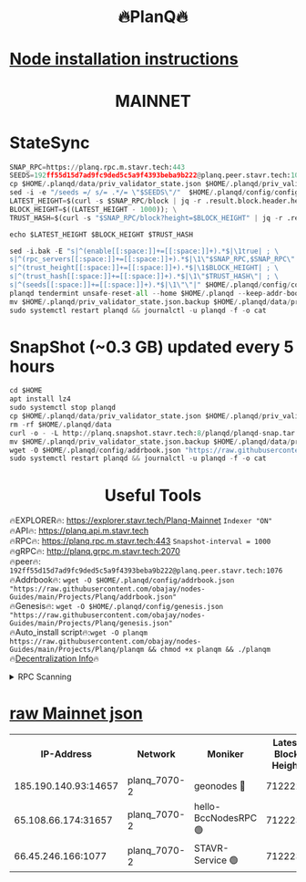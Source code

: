 <h1 align="center"> 🔥PlanQ🔥</h1>

[Node installation instructions](https://github.com/obajay/nodes-Guides/tree/main/Projects/Planq)
=
<h1 align="center"> MAINNET</h1>

# StateSync
```python
SNAP_RPC=https://planq.rpc.m.stavr.tech:443
SEEDS=192ff55d15d7ad9fc9ded5c5a9f4393beba9b222@planq.peer.stavr.tech:1076
cp $HOME/.planqd/data/priv_validator_state.json $HOME/.planqd/priv_validator_state.json.backup
sed -i -e "/seeds =/ s/= .*/= \"$SEEDS\"/"  $HOME/.planqd/config/config.toml
LATEST_HEIGHT=$(curl -s $SNAP_RPC/block | jq -r .result.block.header.height); \
BLOCK_HEIGHT=$((LATEST_HEIGHT - 1000)); \
TRUST_HASH=$(curl -s "$SNAP_RPC/block?height=$BLOCK_HEIGHT" | jq -r .result.block_id.hash)

echo $LATEST_HEIGHT $BLOCK_HEIGHT $TRUST_HASH

sed -i.bak -E "s|^(enable[[:space:]]+=[[:space:]]+).*$|\1true| ; \
s|^(rpc_servers[[:space:]]+=[[:space:]]+).*$|\1\"$SNAP_RPC,$SNAP_RPC\"| ; \
s|^(trust_height[[:space:]]+=[[:space:]]+).*$|\1$BLOCK_HEIGHT| ; \
s|^(trust_hash[[:space:]]+=[[:space:]]+).*$|\1\"$TRUST_HASH\"| ; \
s|^(seeds[[:space:]]+=[[:space:]]+).*$|\1\"\"|" $HOME/.planqd/config/config.toml
planqd tendermint unsafe-reset-all --home $HOME/.planqd --keep-addr-book
mv $HOME/.planqd/priv_validator_state.json.backup $HOME/.planqd/data/priv_validator_state.json
sudo systemctl restart planqd && journalctl -u planqd -f -o cat
```
# SnapShot (~0.3 GB) updated every 5 hours
```python
cd $HOME
apt install lz4
sudo systemctl stop planqd
cp $HOME/.planqd/data/priv_validator_state.json $HOME/.planqd/priv_validator_state.json.backup
rm -rf $HOME/.planqd/data
curl -o - -L http://planq.snapshot.stavr.tech:8/planqd/planqd-snap.tar.lz4 | lz4 -c -d - | tar -x -C $HOME/.planqd --strip-components 2
mv $HOME/.planqd/priv_validator_state.json.backup $HOME/.planqd/data/priv_validator_state.json
wget -O $HOME/.planqd/config/addrbook.json "https://raw.githubusercontent.com/obajay/nodes-Guides/main/Projects/Planq/addrbook.json"
sudo systemctl restart planqd && journalctl -u planqd -f -o cat
```

 <h1 align="center"> Useful Tools</h1>

🔥EXPLORER🔥:     https://explorer.stavr.tech/Planq-Mainnet        `Indexer "ON"` \
🔥API🔥:          https://planq.api.m.stavr.tech \
🔥RPC🔥:          https://planq.rpc.m.stavr.tech:443              `Snapshot-interval = 1000` \
🔥gRPC🔥:         http://planq.grpc.m.stavr.tech:2070 \
🔥peer🔥:         `192ff55d15d7ad9fc9ded5c5a9f4393beba9b222@planq.peer.stavr.tech:1076` \
🔥Addrbook🔥:  `wget -O $HOME/.planqd/config/addrbook.json "https://raw.githubusercontent.com/obajay/nodes-Guides/main/Projects/Planq/addrbook.json"` \
🔥Genesis🔥:  `wget -O $HOME/.planqd/config/genesis.json "https://raw.githubusercontent.com/obajay/nodes-Guides/main/Projects/Planq/genesis.json"` \
🔥Auto_install script🔥:`wget -O planqm https://raw.githubusercontent.com/obajay/nodes-Guides/main/Projects/Planq/planqm && chmod +x planqm && ./planqm` \
🔥[Decentralization Info](https://github.com/obajay/StateSync-snapshots/tree/main/Projects/Planq/Decentralization)🔥

<details>
<summary>RPC Scanning</summary>

<h2 align="center"> We scan nodes in real time every 4 hours. And we provide the final result of RPC endpoints.
We cannot influence the operation of these nodes in any way. </h2>


```python
If Voting Power is higher than 0 --> then the Node is a validator of the network and may be subject to attack and be a potential threat to the chain.
```
```python
We marked such validators with a red symbol
```

</details>

[raw Mainnet json](https://rpc-check.planqm.stavr.tech/planqm/rpc-planqm-result.json)
=



<table><tr><th>IP-Address</th><th>Network</th><th>Moniker</th><th>Latest Block Height</th><th>Earliest Block Height</th><th>Catching Up</th><th>Tx Index</th><th>Voting Power</th><th>Scan Time</th></tr><tr><td>185.190.140.93:14657</td><td>planq_7070-2</td><td>geonodes 🔴</td><td>7122225</td><td>1763655</td><td>False</td><td>on</td><td>630634</td><td>2024-01-22T22:09:24.800988149UTC</td></tr><tr><td>65.108.66.174:31657</td><td>planq_7070-2</td><td>hello-BccNodesRPC 🟢</td><td>7122233</td><td>6064001</td><td>False</td><td>on</td><td>0</td><td>2024-01-22T22:10:05.261364229UTC</td></tr><tr><td>66.45.246.166:1077</td><td>planq_7070-2</td><td>STAVR-Service 🟢</td><td>7122231</td><td>7119501</td><td>False</td><td>on</td><td>0</td><td>2024-01-22T22:09:56.105346563UTC</td></tr></table>

